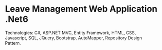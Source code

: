 # Leave Management Web Application .Net6
Technologies: C#, ASP.NET MVC, Entity Framework, HTML, CSS, Javascript, SQL, JQuery, Bootstrap, AutoMapper, Repository Design Pattern.
